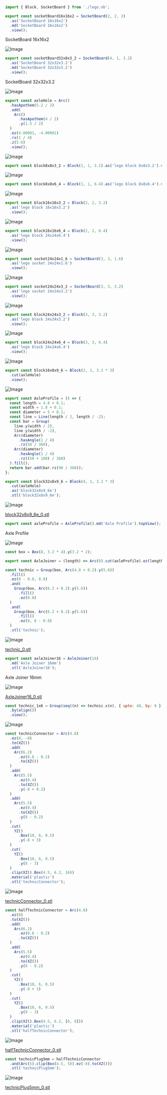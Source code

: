 ```JavaScript
import { Block, SocketBoard } from './lego.nb';
```

```JavaScript
export const socketBoard16x16x2 = SocketBoard(2, 2, 2)
  .as('SocketBoard 16x16x2')
  .md('SocketBoard 16x16x2')
  .view();
```

SocketBoard 16x16x2

![Image](examples.md.0.png)

```JavaScript
export const socketBoard32x8x3_2 = SocketBoard(4, 1, 3.2)
  .as('SocketBoard 32x32x3.2')
  .md('SocketBoard 32x32x3.2')
  .view();
```

SocketBoard 32x32x3.2

![Image](examples.md.1.png)

```JavaScript
export const axleHole = Arc()
  .hasApothem(5.2 / 2)
  .add(
    Arc()
      .hasApothem(4 / 2)
      .y(1.5 / 2)
  )
  .ez(4.00001, -4.00001)
  .rx(1 / 4)
  .z(5.6)
  .view();
```

![Image](examples.md.2.png)

```JavaScript
export const block8x8x3_2 = Block(1, 1, 3.2).as('lego block 8x8x3.2').view();
```

![Image](examples.md.3.png)

```JavaScript
export const block8x8x6_4 = Block(1, 1, 6.4).as('lego block 8x8x6.4').view();
```

![Image](examples.md.4.png)

```JavaScript
export const block16x16x3_2 = Block(2, 2, 3.2)
  .as('lego block 16x16x3.2')
  .view();
```

![Image](examples.md.5.png)

```JavaScript
export const block16x16x6_4 = Block(2, 2, 6.4)
  .as('lego block 24x24x6.4')
  .view();
```

![Image](examples.md.6.png)

```JavaScript
export const socket24x24x1_6 = SocketBoard(3, 3, 1.6)
  .as('lego socket 24x24x1.6')
  .view();
```

![Image](examples.md.7.png)

```JavaScript
export const socket24x24x3_2 = SocketBoard(3, 3, 3.2)
  .as('lego socket 24x24x3.2')
  .view();
```

![Image](examples.md.8.png)

```JavaScript
export const block24x24x3_2 = Block(3, 3, 3.2)
  .as('lego block 24x24x3.2')
  .view();
```

![Image](examples.md.9.png)

```JavaScript
export const block24x24x6_4 = Block(3, 3, 6.4)
  .as('lego block 24x24x6.4')
  .view();
```

![Image](examples.md.10.png)

```JavaScript
export const block16x8x9_6 = Block(2, 1, 3.2 * 3)
  .cut(axleHole)
  .view();
```

![Image](examples.md.11.png)

```JavaScript
export const AxleProfile = () => {
  const length = 4.8 + 0.1;
  const width = 1.8 + 0.1;
  const diameter = 5 + 0.1;
  const line = Line(length / 2, length / -2);
  const bar = Group(
    line.y(width / 2),
    line.y(width / -2),
    Arc(diameter)
      .hasAngle(1 / 4)
      .rz(50 / 360),
    Arc(diameter)
      .hasAngle(1 / 4)
      .rz((50 + 180) / 360)
  ).fill();
  return bar.add(bar.rz(90 / 360));
};
```

```JavaScript
export const block32x8x9_6 = Block(4, 1, 3.2 * 3)
  .cut(axleHole)
  .as('block32x8x9_6e')
  .stl('block32x8x9_6e');
```

![Image](examples.md.12.png)

[block32x8x9_6e_0.stl](examples.block32x8x9_6e_0.stl)

```JavaScript
export const axleProfile = AxleProfile().md('Axle Profile').topView();
```

Axle Profile

![Image](examples.md.13.png)

```JavaScript
const box = Box(8, 3.2 * 4).y(3.2 * 2);
```

```JavaScript
export const AxleJoiner = (length) => Arc(8).cut(axleProfile).ez(length);
```

```JavaScript
const technic = Group(box, Arc(4.8 + 0.2).y(5.6))
  .fill()
  .ez(8 - 0.8, 0.8)
  .and(
    Group(box, Arc(6.2 + 0.2).y(5.6))
      .fill()
      .ez(0.8)
  )
  .and(
    Group(box, Arc(6.2 + 0.2).y(5.6))
      .fill()
      .ez(8, 8 - 0.8)
  )
  .stl('technic');
```

![Image](examples.md.14.png)

[technic_0.stl](examples.technic_0.stl)

```JavaScript
export const axleJoiner16 = AxleJoiner(16)
  .md('Axle Joiner 16mm')
  .stl('AxleJoiner16');
```

Axle Joiner 16mm

![Image](examples.md.15.png)

[AxleJoiner16_0.stl](examples.AxleJoiner16_0.stl)

```JavaScript
const technic_1x6 = Group(seq((n) => technic.x(n), { upto: 48, by: 8 }))
  .by(align())
  .view();
```

![Image](examples.md.16.png)

```JavaScript
const technicConnector = Arc(4.8)
  .ez(8, -8)
  .to(XZ())
  .add(
    Arc(6.2)
      .ez(0.8 - 0.2)
      .to(XZ())
  )
  .add(
    Arc(5.5)
      .ez(0.4)
      .to(XZ())
      .y(-8 + 0.2)
  )
  .add(
    Arc(5.5)
      .ez(0.4)
      .to(XZ())
      .y(8 - 0.2)
  )
  .cut(
    YZ()
      .Box(10, 6, 0.5)
      .y(-8 + 3)
  )
  .cut(
    YZ()
      .Box(10, 6, 0.5)
      .y(8 - 3)
  )
  .clip(XZ().Box(4.5, 6.2, 16))
  .material('plastic')
  .stl('technicConnector');
```

![Image](examples.md.17.png)

[technicConnector_0.stl](examples.technicConnector_0.stl)

```JavaScript
const halfTechnicConnector = Arc(4.8)
  .ez(8)
  .to(XZ())
  .add(
    Arc(6.2)
      .ez(0.8 - 0.2)
      .to(XZ())
  )
  .add(
    Arc(5.5)
      .ez(0.4)
      .to(XZ())
      .y(8 - 0.2)
  )
  .cut(
    YZ()
      .Box(10, 6, 0.5)
      .y(-8 + 3)
  )
  .cut(
    YZ()
      .Box(10, 6, 0.5)
      .y(8 - 3)
  )
  .clip(XZ().Box(4.5, 6.2, [0, 8]))
  .material('plastic')
  .stl('halfTechnicConnector');
```

![Image](examples.md.18.png)

[halfTechnicConnector_0.stl](examples.halfTechnicConnector_0.stl)

```JavaScript
const technicPlug5mm = halfTechnicConnector
  .and(Arc(5).clip(Box(4.5, 5)).ez(-8).to(XZ()))
  .stl('technicPlug5mm');
```

![Image](examples.md.19.png)

[technicPlug5mm_0.stl](examples.technicPlug5mm_0.stl)
